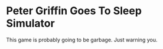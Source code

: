 # Peter Griffin Goes To Sleep Simulator

This game is probably going to be garbage. Just warning you.
